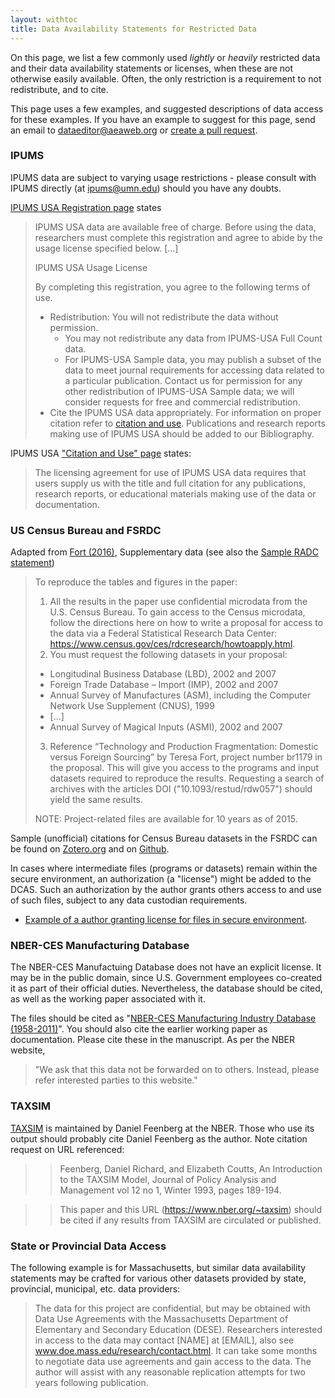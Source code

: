 ```yaml
---
layout: withtoc
title: Data Availability Statements for Restricted Data
---
```


On this page, we list a few commonly used *lightly* or *heavily* restricted data and their data availability statements or licenses, when these are not otherwise easily available. Often, the only restriction is a requirement to not redistribute, and to cite. 

This page uses a few examples, and suggested descriptions of data access for these examples. If you have an example to suggest for this page, send an email to dataeditor@aeaweb.org or [create a pull request](https://github.com/social-science-data-editors/guidance/pulls/new).

### IPUMS

IPUMS data are subject to varying usage restrictions - please consult with IPUMS directly  (at [ipums@umn.edu](mailto:ipums@umn.edu)) should you have any doubts.


[IPUMS USA Registration page](https://uma.pop.umn.edu/usa/user/new?return_url=https%3A%2F%2Fusa.ipums.org%2Fusa-action%2Fmenu) states
> IPUMS USA data are available free of charge. Before using the data, researchers must complete this registration and agree to abide by the usage license specified below. [...] 
>
> IPUMS USA Usage License
>
> By completing this registration, you agree to the following terms of use.
> - Redistribution: You will not redistribute the data without permission.
>   - You may not redistribute any data from IPUMS-USA Full Count data. 
>   - For IPUMS-USA Sample data, you may publish a subset of the data to meet journal requirements for accessing data related to a particular publication. 
> Contact us for permission for any other redistribution of IPUMS-USA Sample data; we will consider requests for free and commercial redistribution.
> - Cite the IPUMS USA data appropriately. For information on proper citation refer to [citation and use](https://usa.ipums.org/usa/cite.shtml). Publications and research reports making use of IPUMS USA should be added to our Bibliography. 

IPUMS USA ["Citation and Use" page](https://usa.ipums.org/usa/cite.shtml) states:
> The licensing agreement for use of IPUMS USA data requires that users supply us with the title and full citation for any publications, research reports, or educational materials making use of the data or documentation.

### US Census Bureau and FSRDC

Adapted from [Fort (2016)](https://doi.org/10.1093/restud/rdw057), Supplementary data (see also the [Sample RADC statement](samples/sample_radc_statement2.md))


> To reproduce the tables and figures in the paper:
> 1. All the results in the paper use confidential microdata from the U.S. Census Bureau. To gain
access to the Census microdata, follow the directions here on how to write a proposal for access
to the data via a Federal Statistical Research Data Center:
https://www.census.gov/ces/rdcresearch/howtoapply.html.
>2. You must request the following datasets in your proposal:
>   - Longitudinal Business Database (LBD), 2002 and 2007
>   - Foreign Trade Database – Import (IMP), 2002 and 2007
>   - Annual Survey of Manufactures (ASM), including the Computer Network Use      Supplement (CNUS), 1999
>   - [...]
>   - Annual Survey of Magical Inputs (ASMI), 2002 and 2007
>3. Reference “Technology and Production Fragmentation: Domestic versus Foreign   Sourcing” by Teresa Fort, project number br1179 in the proposal. This will give you access to   the programs and input datasets required to reproduce the results. Requesting a search of archives   with the articles DOI ("10.1093/restud/rdw057") should yield the same results. 
>
>   NOTE: Project-related files are available for 10 years as of 2015. 

Sample (unofficial) citations for Census Bureau datasets in the FSRDC can be found on [Zotero.org](https://www.zotero.org/groups/2245704/fsrdc/library) and on [Github](https://github.com/ncrncornell/cms-to-bib).

In cases where intermediate files (programs or datasets) remain within the secure environment, an authorization (a "license") might be added to the DCAS. Such an authorization by the author grants others access to and use of such files, subject to any data custodian requirements. 

- [Example of a author granting license for files in secure environment](samples/sample_radc_statement1.md).


### NBER-CES Manufacturing Database

The NBER-CES Manufactuing Database does not have an explicit license. It may be in the public domain, since U.S. Government employees co-created it as part of their official duties. Nevertheless, the database should be cited, as well as the working paper associated with it.

The files should be cited as "[NBER-CES Manufacturing Industry Database (1958-2011)](https://www.nber.org/nberces/)". You should also cite the earlier working paper as documentation. Please cite these in the manuscript. As per the NBER website, 

> "We ask that this data not be forwarded on to others. Instead, please refer interested parties to this website."

### TAXSIM

[TAXSIM](https://www.nber.org/~taxsim) is maintained by Daniel Feenberg at the NBER. Those who use its output should probably cite Daniel Feenberg as the author. Note citation request on URL referenced:

> > Feenberg, Daniel Richard, and Elizabeth Coutts, An Introduction to the TAXSIM Model, Journal of Policy Analysis and Management vol 12 no 1, Winter 1993, pages 189-194.

> > This paper and this URL (https://www.nber.org/~taxsim) should be cited if any results from TAXSIM are circulated or published. 

### State or Provincial Data Access

The following example is for Massachusetts, but similar data availability statements may be crafted for various other datasets provided by state, provincial, municipal, etc. data providers:

> The data for this project are confidential, but may be obtained with Data Use Agreements with the Massachusetts Department of Elementary and Secondary Education (DESE). Researchers interested in access to the data may contact [NAME] at [EMAIL], also see www.doe.mass.edu/research/contact.html. It can take some months to negotiate data use agreements and gain access to the data. The author will assist with any reasonable replication attempts for two years following publication.
